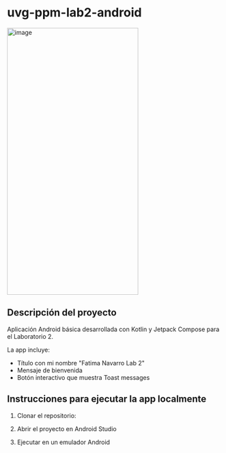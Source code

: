 # uvg-ppm-lab2-android

<img width="307" height="624" alt="image" src="https://github.com/user-attachments/assets/e43912e7-021e-4a85-92e9-c934ae4823b8" />


## Descripción del proyecto
Aplicación Android básica desarrollada con Kotlin y Jetpack Compose para el Laboratorio 2. 

La app incluye:
- Título con mi nombre "Fatima Navarro Lab 2"
- Mensaje de bienvenida
- Botón interactivo que muestra Toast messages

## Instrucciones para ejecutar la app localmente

1. Clonar el repositorio:

2. Abrir el proyecto en Android Studio

3. Ejecutar en un emulador Android
